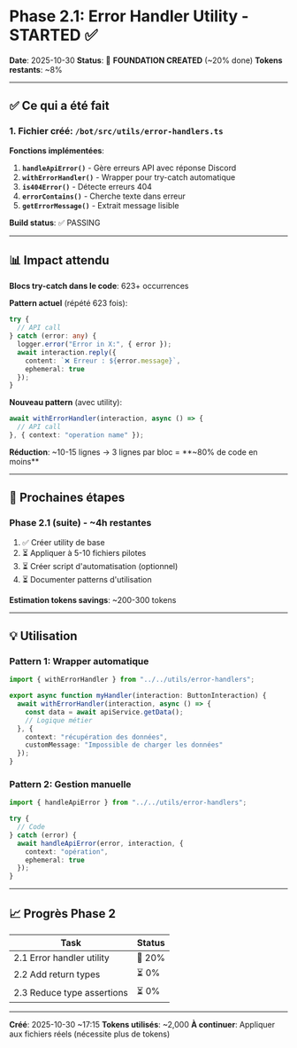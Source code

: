 # Phase 2.1: Error Handler Utility - STARTED ✅

**Date**: 2025-10-30
**Status**: 🚧 **FOUNDATION CREATED** (~20% done)
**Tokens restants**: ~8%

---

## ✅ Ce qui a été fait

### 1. Fichier créé: `/bot/src/utils/error-handlers.ts`

**Fonctions implémentées**:

1. **`handleApiError()`** - Gère erreurs API avec réponse Discord
2. **`withErrorHandler()`** - Wrapper pour try-catch automatique
3. **`is404Error()`** - Détecte erreurs 404
4. **`errorContains()`** - Cherche texte dans erreur
5. **`getErrorMessage()`** - Extrait message lisible

**Build status**: ✅ PASSING

---

## 📊 Impact attendu

**Blocs try-catch dans le code**: 623+ occurrences

**Pattern actuel** (répété 623 fois):
```typescript
try {
  // API call
} catch (error: any) {
  logger.error("Error in X:", { error });
  await interaction.reply({
    content: `❌ Erreur : ${error.message}`,
    ephemeral: true
  });
}
```

**Nouveau pattern** (avec utility):
```typescript
await withErrorHandler(interaction, async () => {
  // API call
}, { context: "operation name" });
```

**Réduction**: ~10-15 lignes → 3 lignes par bloc = **~80% de code en moins**

---

## 🎯 Prochaines étapes

### Phase 2.1 (suite) - ~4h restantes

1. ✅ Créer utility de base
2. ⏳ Appliquer à 5-10 fichiers pilotes
3. ⏳ Créer script d'automatisation (optionnel)
4. ⏳ Documenter patterns d'utilisation

**Estimation tokens savings**: ~200-300 tokens

---

## 💡 Utilisation

### Pattern 1: Wrapper automatique
```typescript
import { withErrorHandler } from "../../utils/error-handlers";

export async function myHandler(interaction: ButtonInteraction) {
  await withErrorHandler(interaction, async () => {
    const data = await apiService.getData();
    // Logique métier
  }, {
    context: "récupération des données",
    customMessage: "Impossible de charger les données"
  });
}
```

### Pattern 2: Gestion manuelle
```typescript
import { handleApiError } from "../../utils/error-handlers";

try {
  // Code
} catch (error) {
  await handleApiError(error, interaction, {
    context: "opération",
    ephemeral: true
  });
}
```

---

## 📈 Progrès Phase 2

| Task | Status |
|------|--------|
| 2.1 Error handler utility | 🚧 20% |
| 2.2 Add return types | ⏳ 0% |
| 2.3 Reduce type assertions | ⏳ 0% |

---

**Créé**: 2025-10-30 ~17:15
**Tokens utilisés**: ~2,000
**À continuer**: Appliquer aux fichiers réels (nécessite plus de tokens)
